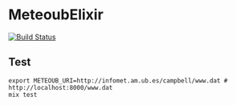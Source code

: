 MeteoubElixir
=============

[![Build Status](https://travis-ci.org/apuratepp/meteoub_elixir.svg)](https://travis-ci.org/apuratepp/meteoub_elixir)

## Test

```
export METEOUB_URI=http://infomet.am.ub.es/campbell/www.dat # http://localhost:8000/www.dat
mix test
```
